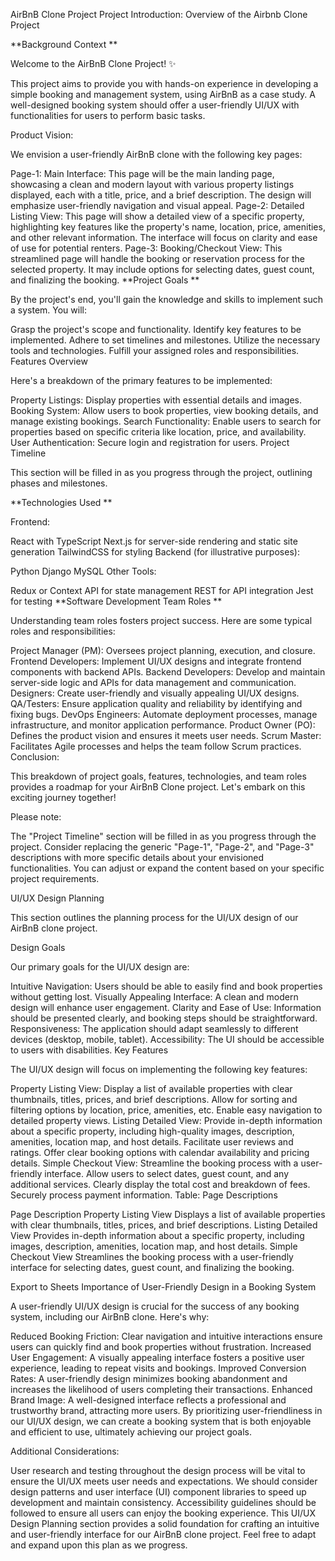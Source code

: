 AirBnB Clone Project
Project Introduction: Overview of the Airbnb Clone Project

**Background Context **

Welcome to the AirBnB Clone Project! ✨

This project aims to provide you with hands-on experience in developing a simple booking and management system, using AirBnB as a case study. A well-designed booking system should offer a user-friendly UI/UX with functionalities for users to perform basic tasks.

Product Vision:

We envision a user-friendly AirBnB clone with the following key pages:

Page-1: Main Interface: This page will be the main landing page, showcasing a clean and modern layout with various property listings displayed, each with a title, price, and a brief description. The design will emphasize user-friendly navigation and visual appeal.
Page-2: Detailed Listing View: This page will show a detailed view of a specific property, highlighting key features like the property's name, location, price, amenities, and other relevant information. The interface will focus on clarity and ease of use for potential renters.
Page-3: Booking/Checkout View: This streamlined page will handle the booking or reservation process for the selected property. It may include options for selecting dates, guest count, and finalizing the booking.
**Project Goals **

By the project's end, you'll gain the knowledge and skills to implement such a system. You will:

Grasp the project's scope and functionality.
Identify key features to be implemented.
Adhere to set timelines and milestones.
Utilize the necessary tools and technologies.
Fulfill your assigned roles and responsibilities.
Features Overview ️

Here's a breakdown of the primary features to be implemented:

Property Listings: Display properties with essential details and images.
Booking System: Allow users to book properties, view booking details, and manage existing bookings.
Search Functionality: Enable users to search for properties based on specific criteria like location, price, and availability.
User Authentication: Secure login and registration for users.
Project Timeline ️

This section will be filled in as you progress through the project, outlining phases and milestones.

**Technologies Used **

Frontend:

React with TypeScript
Next.js for server-side rendering and static site generation
TailwindCSS for styling
Backend (for illustrative purposes):

Python
Django
MySQL
Other Tools:

Redux or Context API for state management
REST for API integration
Jest for testing
**Software Development Team Roles **

Understanding team roles fosters project success. Here are some typical roles and responsibilities:

Project Manager (PM): Oversees project planning, execution, and closure.
Frontend Developers: Implement UI/UX designs and integrate frontend components with backend APIs.
Backend Developers: Develop and maintain server-side logic and APIs for data management and communication.
Designers: Create user-friendly and visually appealing UI/UX designs.
QA/Testers: Ensure application quality and reliability by identifying and fixing bugs.
DevOps Engineers: Automate deployment processes, manage infrastructure, and monitor application performance.
Product Owner (PO): Defines the product vision and ensures it meets user needs.
Scrum Master: Facilitates Agile processes and helps the team follow Scrum practices.
Conclusion:

This breakdown of project goals, features, technologies, and team roles provides a roadmap for your AirBnB Clone project. Let's embark on this exciting journey together!

Please note:

The "Project Timeline" section will be filled in as you progress through the project.
Consider replacing the generic "Page-1", "Page-2", and "Page-3" descriptions with more specific details about your envisioned functionalities.
You can adjust or expand the content based on your specific project requirements.

UI/UX Design Planning

This section outlines the planning process for the UI/UX design of our AirBnB clone project.

Design Goals

Our primary goals for the UI/UX design are:

Intuitive Navigation: Users should be able to easily find and book properties without getting lost.
Visually Appealing Interface: A clean and modern design will enhance user engagement.
Clarity and Ease of Use: Information should be presented clearly, and booking steps should be straightforward.
Responsiveness: The application should adapt seamlessly to different devices (desktop, mobile, tablet).
Accessibility: The UI should be accessible to users with disabilities.
Key Features

The UI/UX design will focus on implementing the following key features:

Property Listing View:
Display a list of available properties with clear thumbnails, titles, prices, and brief descriptions.
Allow for sorting and filtering options by location, price, amenities, etc.
Enable easy navigation to detailed property views.
Listing Detailed View:
Provide in-depth information about a specific property, including high-quality images, description, amenities, location map, and host details.
Facilitate user reviews and ratings.
Offer clear booking options with calendar availability and pricing details.
Simple Checkout View:
Streamline the booking process with a user-friendly interface.
Allow users to select dates, guest count, and any additional services.
Clearly display the total cost and breakdown of fees.
Securely process payment information.
Table: Page Descriptions

Page Description
Property Listing View Displays a list of available properties with clear thumbnails, titles, prices, and brief descriptions.
Listing Detailed View Provides in-depth information about a specific property, including images, description, amenities, location map, and host details.
Simple Checkout View Streamlines the booking process with a user-friendly interface for selecting dates, guest count, and finalizing the booking.

Export to Sheets
Importance of User-Friendly Design in a Booking System

A user-friendly UI/UX design is crucial for the success of any booking system, including our AirBnB clone. Here's why:

Reduced Booking Friction: Clear navigation and intuitive interactions ensure users can quickly find and book properties without frustration.
Increased User Engagement: A visually appealing interface fosters a positive user experience, leading to repeat visits and bookings.
Improved Conversion Rates: A user-friendly design minimizes booking abandonment and increases the likelihood of users completing their transactions.
Enhanced Brand Image: A well-designed interface reflects a professional and trustworthy brand, attracting more users.
By prioritizing user-friendliness in our UI/UX design, we can create a booking system that is both enjoyable and efficient to use, ultimately achieving our project goals.

Additional Considerations:

User research and testing throughout the design process will be vital to ensure the UI/UX meets user needs and expectations.
We should consider design patterns and user interface (UI) component libraries to speed up development and maintain consistency.
Accessibility guidelines should be followed to ensure all users can enjoy the booking experience.
This UI/UX Design Planning section provides a solid foundation for crafting an intuitive and user-friendly interface for our AirBnB clone project. Feel free to adapt and expand upon this plan as we progress.
